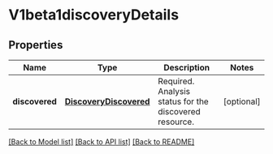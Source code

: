 # V1beta1discoveryDetails

## Properties
Name | Type | Description | Notes
------------ | ------------- | ------------- | -------------
**discovered** | [**DiscoveryDiscovered**](DiscoveryDiscovered.md) | Required. Analysis status for the discovered resource. | [optional] 

[[Back to Model list]](../README.md#documentation-for-models) [[Back to API list]](../README.md#documentation-for-api-endpoints) [[Back to README]](../README.md)


